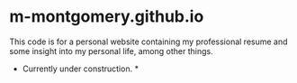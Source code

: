 # m-montgomery.github.io
This code is for a personal website containing my professional resume and some insight into my personal life, among other things. 

* Currently under construction. *
